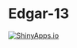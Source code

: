 # Edgar-13

[![ShinyApps.io](https://img.shields.io/badge/ShinyApp-Live-blue?logo=r)](https://edgar-13.shinyapps.io/hydrobiohdf_gitexe)
